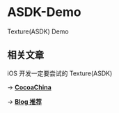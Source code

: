 # ASDK-Demo

Texture(ASDK) Demo

## 相关文章

iOS 开发一定要尝试的 Texture(ASDK)

-> **[CocoaChina](http://blog.cocoachina.com/article/64746)**

-> **[Blog 推荐](https://didee.cn/2018/01/29/iOS-ASDK/)** 
